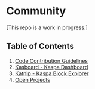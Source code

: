 # Community

[This repo is a work in progress.]

## Table of Contents

1. [Code Contribution Guidelines](https://github.com/kaspanet/kaspad/blob/master/CONTRIBUTING.md)
2. [Kasboard - Kaspa Dashboard](Dashboard)
3. [Katnip - Kaspa Block Explorer](Block%20Explorer)
4. [Open Projects](Open%20Projects)